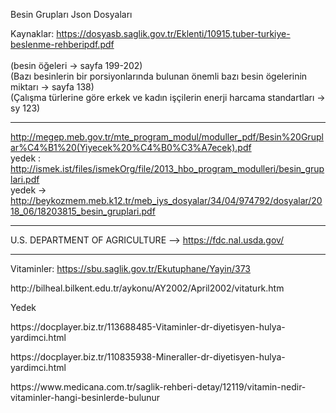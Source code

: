 Besin Grupları Json Dosyaları

Kaynaklar:
https://dosyasb.saglik.gov.tr/Eklenti/10915,tuber-turkiye-beslenme-rehberipdf.pdf  
<br>(besin öğeleri -> sayfa 199-202) 
<br>(Bazı besinlerin bir porsiyonlarında bulunan önemli bazı besin ögelerinin miktarı -> sayfa 138)
<br>(Çalışma türlerine göre erkek ve kadın işçilerin enerji harcama standartları -> sy 123)

-------------------------

http://megep.meb.gov.tr/mte_program_modul/moduller_pdf/Besin%20Gruplar%C4%B1%20(Yiyecek%20%C4%B0%C3%A7ecek).pdf
<br>
yedek : http://ismek.ist/files/ismekOrg/file/2013_hbo_program_modulleri/besin_gruplari.pdf
<br>
yedek -> http://beykozmem.meb.k12.tr/meb_iys_dosyalar/34/04/974792/dosyalar/2018_06/18203815_besin_gruplari.pdf


-------------------------
U.S. DEPARTMENT OF AGRICULTURE --> https://fdc.nal.usda.gov/

-------------------------
Vitaminler: https://sbu.saglik.gov.tr/Ekutuphane/Yayin/373

 <p>http://bilheal.bilkent.edu.tr/aykonu/AY2002/April2002/vitaturk.htm
  </p>
  
   <p>Yedek
  </p>

<p>https://docplayer.biz.tr/113688485-Vitaminler-dr-diyetisyen-hulya-yardimci.html
  </p>
  
  <p>https://docplayer.biz.tr/110835938-Mineraller-dr-diyetisyen-hulya-yardimci.html
  </p>
  
  <p>  https://www.medicana.com.tr/saglik-rehberi-detay/12119/vitamin-nedir-vitaminler-hangi-besinlerde-bulunur
  </p>
  
  
 
  
  
